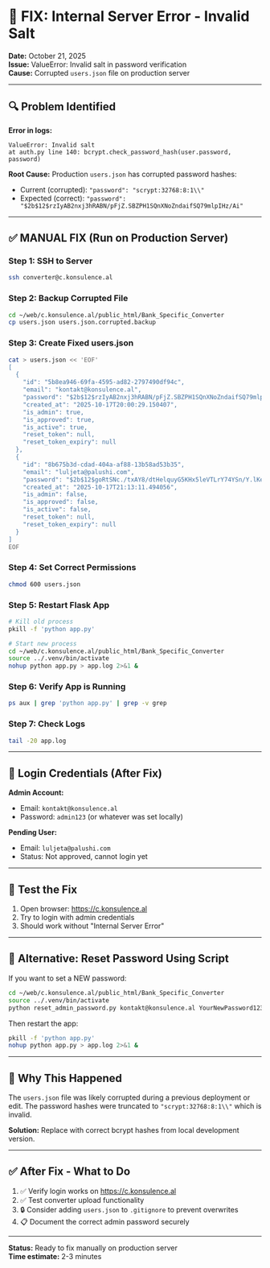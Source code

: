 # 🔧 FIX: Internal Server Error - Invalid Salt

**Date:** October 21, 2025  
**Issue:** ValueError: Invalid salt in password verification  
**Cause:** Corrupted `users.json` file on production server

---

## 🔍 Problem Identified

**Error in logs:**
```
ValueError: Invalid salt
at auth.py line 140: bcrypt.check_password_hash(user.password, password)
```

**Root Cause:**
Production `users.json` has corrupted password hashes:
- Current (corrupted): `"password": "scrypt:32768:8:1\\"`
- Expected (correct): `"password": "$2b$12$rzIyAB2nxj3hRABN/pFjZ.SBZPH1SQnXNoZndaifSQ79mlpIHz/Ai"`

---

## ✅ MANUAL FIX (Run on Production Server)

### Step 1: SSH to Server
```bash
ssh converter@c.konsulence.al
```

### Step 2: Backup Corrupted File
```bash
cd ~/web/c.konsulence.al/public_html/Bank_Specific_Converter
cp users.json users.json.corrupted.backup
```

### Step 3: Create Fixed users.json
```bash
cat > users.json << 'EOF'
[
  {
    "id": "5b8ea946-69fa-4595-ad82-2797490df94c",
    "email": "kontakt@konsulence.al",
    "password": "$2b$12$rzIyAB2nxj3hRABN/pFjZ.SBZPH1SQnXNoZndaifSQ79mlpIHz/Ai",
    "created_at": "2025-10-17T20:00:29.150407",
    "is_admin": true,
    "is_approved": true,
    "is_active": true,
    "reset_token": null,
    "reset_token_expiry": null
  },
  {
    "id": "8b675b3d-cdad-404a-af88-13b58ad53b35",
    "email": "luljeta@palushi.com",
    "password": "$2b$12$goRtSNc./txAY8/dtHelquyG5KHx5leVTLrY74YSn/Y.lKePQwMBK",
    "created_at": "2025-10-17T21:13:11.494056",
    "is_admin": false,
    "is_approved": false,
    "is_active": false,
    "reset_token": null,
    "reset_token_expiry": null
  }
]
EOF
```

### Step 4: Set Correct Permissions
```bash
chmod 600 users.json
```

### Step 5: Restart Flask App
```bash
# Kill old process
pkill -f 'python app.py'

# Start new process
cd ~/web/c.konsulence.al/public_html/Bank_Specific_Converter
source ../.venv/bin/activate
nohup python app.py > app.log 2>&1 &
```

### Step 6: Verify App is Running
```bash
ps aux | grep 'python app.py' | grep -v grep
```

### Step 7: Check Logs
```bash
tail -20 app.log
```

---

## 🔑 Login Credentials (After Fix)

**Admin Account:**
- Email: `kontakt@konsulence.al`
- Password: `admin123` (or whatever was set locally)

**Pending User:**
- Email: `luljeta@palushi.com`
- Status: Not approved, cannot login yet

---

## 🧪 Test the Fix

1. Open browser: https://c.konsulence.al
2. Try to login with admin credentials
3. Should work without "Internal Server Error"

---

## 🔄 Alternative: Reset Password Using Script

If you want to set a NEW password:

```bash
cd ~/web/c.konsulence.al/public_html/Bank_Specific_Converter
source ../.venv/bin/activate
python reset_admin_password.py kontakt@konsulence.al YourNewPassword123
```

Then restart the app:
```bash
pkill -f 'python app.py'
nohup python app.py > app.log 2>&1 &
```

---

## 📝 Why This Happened

The `users.json` file was likely corrupted during a previous deployment or edit. The password hashes were truncated to `"scrypt:32768:8:1\\"` which is invalid.

**Solution:** Replace with correct bcrypt hashes from local development version.

---

## ✅ After Fix - What to Do

1. ✅ Verify login works on https://c.konsulence.al
2. ✅ Test converter upload functionality
3. 🔒 Consider adding `users.json` to `.gitignore` to prevent overwrites
4. 📋 Document the correct admin password securely

---

**Status:** Ready to fix manually on production server  
**Time estimate:** 2-3 minutes
